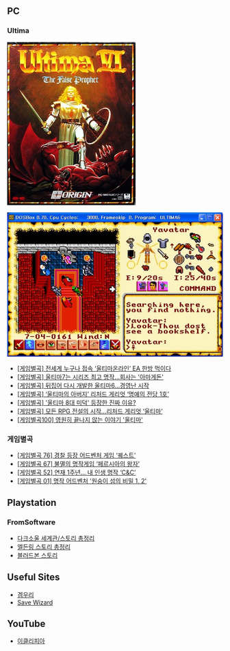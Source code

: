 ## PC

### Ultima

![Ultima VI: The False Prophet DOS front cover](./_media/Ultima6_1.jpg)

![Ultima 6 (Original)](./_media/Ultima6_2.jpg)



- [[게임별곡] 전세계 누구나 접속 ‘울티마온라인’ EA 한방 먹이다](https://gametoc.hankyung.com/news/articleView.html?idxno=56677)
- [[게임별곡] 울티마7는 시리즈 최고 명작...회사는 '아마게돈'](https://gametoc.hankyung.com/news/articleView.html?idxno=56618)
- [[게임별곡] 뒤집어 다시 개발한 울티마6...경영난 시작](https://gametoc.hankyung.com/news/articleView.html?idxno=56518)
- [[게임별곡] ‘울티마의 아버지’ 리처드 게리엇 ‘명예의 전당 1호’](https://gametoc.hankyung.com/news/articleView.html?idxno=56451) 
- [[게임별곡] '울티마 8대 미덕' 등장한 진짜 이유?](https://gametoc.hankyung.com/news/articleView.html?idxno=56357)
- [[게임별곡] 모든 RPG 전설의 시작...리처드 게리엇 ‘울티마’](https://gametoc.hankyung.com/news/articleView.html?idxno=56312)
- [[게임별곡100] 영원히 끝나지 않는 이야기 '울티마'](http://www.gametoc.co.kr/news/articleView.html?idxno=26904)



### 게임별곡

- [[게임별곡 76] 경찰 등장 어드벤처 게임 ‘퀘스트’](https://gametoc.hankyung.com/news/articleView.html?idxno=22287)
- [[게임별곡 67] 불멸의 명작게임 ‘페르시아의 왕자’](https://gametoc.hankyung.com/news/articleView.html?idxno=20321)
- [[게임별곡 52] 연재 1주년... 내 인생 명작 ‘C&C’](https://gametoc.hankyung.com/news/articleView.html?idxno=17130)
- [[게임별곡 01] 명작 어드벤처 '원숭이 섬의 비밀 1, 2'](http://www.gametoc.co.kr/news/articleView.html?idxno=8251) 




## Playstation

### FromSoftware

- [다크소울 세계관/스토리 총정리](https://bbs.ruliweb.com/family/4892/board/17/read/49)
- [엘든링 스토리 총정리](https://bbs.ruliweb.com/family/4892/board/185738/read/35950?search_key=%EB%A0%88%EB%82%A0%EB%9D%BC&search_type=subject_content&utm_source=pocket_mylist)
- [블러드본 스토리](https://bbs.ruliweb.com/game/82048/read/8311689?)



## Useful Sites

- [겜우리](https://gamewoori.com/)
- [Save Wizard](https://www.savewizard.net/)



## YouTube

- [이클리피아](https://www.youtube.com/user/eclipiablog/playlists)
